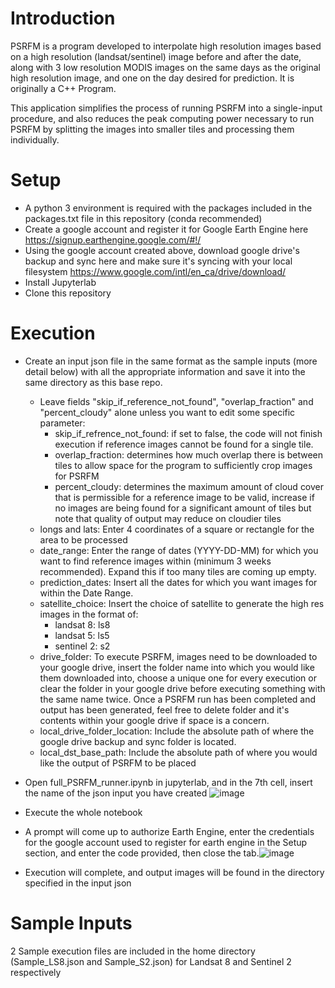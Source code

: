 # Introduction
PSRFM is a program developed to interpolate high resolution images based on a high resolution (landsat/sentinel) image before and after the date, along with 3 low resolution MODIS images on the same days as the original high resolution image, and one on the day desired for prediction. It is originally a C++ Program.

This application simplifies the process of running PSRFM into a single-input procedure, and also reduces the peak computing power necessary to run PSRFM by splitting the images into smaller tiles and processing them individually.

# Setup
- A python 3 environment is required with the packages included in the packages.txt file in this repository (conda recommended)
- Create a google account and register it for Google Earth Engine here https://signup.earthengine.google.com/#!/
- Using the google account created above, download google drive's backup and sync here and make sure it's syncing with your local filesystem https://www.google.com/intl/en_ca/drive/download/
- Install Jupyterlab
- Clone this repository 

# Execution
- Create an input json file in the same format as the sample inputs (more detail below) with all the appropriate information and save it into the same directory as this base repo. 
  - Leave fields "skip_if_reference_not_found", "overlap_fraction" and "percent_cloudy" alone unless you want to edit some specific parameter:
    - skip_if_refrence_not_found: if set to false, the code will not finish execution if reference images cannot be found for a single tile.
    - overlap_fraction: determines how much overlap there is between tiles to allow space for the program to sufficiently crop images for PSRFM
    - percent_cloudy: determines the maximum amount of cloud cover that is permissible for a reference image to be valid, increase if no images are being found for a significant amount of tiles but note that quality of output may reduce on cloudier tiles
  - longs and lats: Enter 4 coordinates of a square or rectangle for the area to be processed
  - date_range: Enter the range of dates (YYYY-DD-MM) for which you want to find reference images within (minimum 3 weeks recommended). Expand this if too many tiles are coming up empty.
  - prediction_dates: Insert all the dates for which you want images for within the Date Range.
  - satellite_choice: Insert the choice of satellite to generate the high res images in the format of:
    - landsat 8: ls8
    - landsat 5: ls5
    - sentinel 2: s2
  - drive_folder: To execute PSRFM, images need to be downloaded to your google drive, insert the folder name into which you would like them downloaded into, choose a unique one for every execution or clear the folder in your google drive before executing something with the same name twice. Once a PSRFM run has been completed and output has been generated, feel free to delete folder and it's contents within your google drive if space is a concern.
  - local_drive_folder_location: Include the absolute path of where the google drive backup and sync folder is located.
  - local_dst_base_path: Include the absolute path of where you would like the output of PSRFM to be placed
- Open full_PSRFM_runner.ipynb in jupyterlab, and in the 7th cell, insert the name of the json input you have created ![image](https://user-images.githubusercontent.com/65920380/120159722-7f181400-c1c3-11eb-9601-58776c6b9c89.png)
- Execute the whole notebook
- A prompt will come up to authorize Earth Engine, enter the credentials for the google account used to register for earth engine in the Setup section, and enter the code provided, then close the tab.![image](https://user-images.githubusercontent.com/65920380/120159844-a4a51d80-c1c3-11eb-83fc-d5a593526c87.png)

- Execution will complete, and output images will be found in the directory specified in the input json

# Sample Inputs
2 Sample execution files are included in the home directory (Sample_LS8.json and Sample_S2.json) for Landsat 8 and Sentinel 2 respectively
